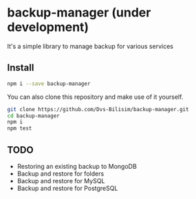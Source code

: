 # backup-manager (under development)

It's a simple library to manage backup for various services

## Install

```bash
npm i --save backup-manager
```

You can also clone this repository and make use of it yourself.

```bash
git clone https://github.com/Dvs-Bilisim/backup-manager.git
cd backup-manager
npm i
npm test
```

## TODO

- Restoring an existing backup to MongoDB
- Backup and restore for folders
- Backup and restore for MySQL
- Backup and restore for PostgreSQL

